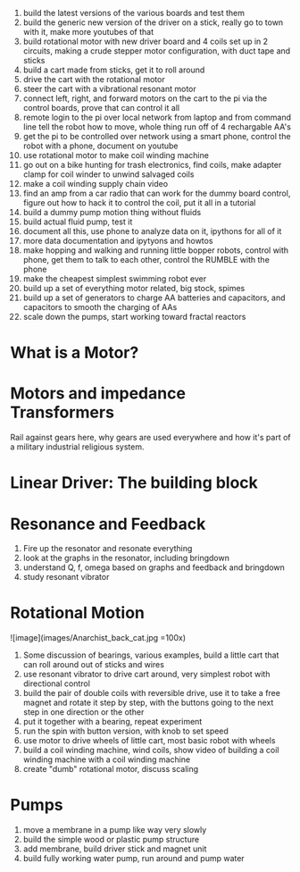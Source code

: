 1. build the latest versions of the various boards and test them
2. build the generic new version of the driver on a stick, really go to town with it, make more youtubes of that
3. build rotational motor with new driver board and 4 coils set up in 2 circuits, making a crude stepper motor configuration, with duct tape and sticks
4. build a cart made from sticks, get it to roll around
5. drive the cart with the rotational motor
6. steer the cart with a vibrational resonant motor
7. connect left, right, and forward motors on the cart to the pi via the control boards, prove that can control it all
8. remote login to the pi over local network from laptop and from command line tell the robot how to move, whole thing run off of 4 rechargable AA's
9. get the pi to be controlled over network using a smart phone, control the robot with a phone, document on youtube
10. use rotational motor to make coil winding machine
11. go out on a bike hunting for trash electronics, find coils, make adapter clamp for coil winder to unwind salvaged coils
12. make a coil winding supply chain video
13. find an amp from a car radio that can work for the dummy board control, figure out how to hack it to control the coil, put it all in a tutorial
14. build a dummy pump motion thing without fluids
15. build actual fluid pump, test it
16. document all this, use phone to analyze data on it, ipythons for all of it
17. more data documentation and ipytyons and howtos
18. make hopping and walking and running little bopper robots, control with phone, get them to talk to each other, control the RUMBLE with the phone
19. make the cheapest simplest swimming robot ever
20. build up a set of everything motor related, big stock, spimes
21. build up a set of generators to charge AA batteries and capacitors, and capacitors to smooth the charging of AAs
22. scale down the pumps, start working toward fractal reactors



# What is a Motor?

# Motors and impedance Transformers

Rail against gears here, why gears are used everywhere and how it's part of a military industrial religious system.  

# Linear Driver: The building block

# Resonance and Feedback

1. Fire up the resonator and resonate everything
2. look at the graphs in the resonator, including bringdown
3. understand Q, f, omega based on graphs and feedback and bringdown 
4. study resonant vibrator

# Rotational Motion
![image](images/Anarchist_back_cat.jpg =100x) 

1. Some discussion of bearings, various examples, build a little cart that can roll around out of sticks and wires
2. use resonant vibrator to drive cart around, very simplest robot with directional control 
3. build the pair of double coils with reversible drive, use it to take a free magnet and rotate it step by step, with the buttons going to the next step in one direction or the other
4. put it together with a bearing, repeat experiment
5. run the spin with button version, with knob to set speed
6. use motor to drive wheels of little cart, most basic robot with wheels
7. build a coil winding machine, wind coils, show video of building a coil winding machine with a coil winding machine
8. create "dumb" rotational motor, discuss scaling


# Pumps

1. move a membrane in a pump like way very slowly
2. build the simple wood or plastic pump structure
3. add membrane, build driver stick and magnet unit
4. build fully working water pump, run around and pump water

